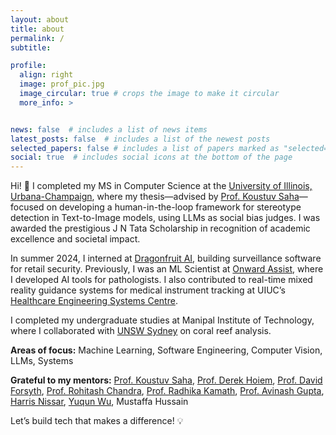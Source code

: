 ```yaml
---
layout: about
title: about
permalink: /
subtitle:

profile:
  align: right
  image: prof_pic.jpg
  image_circular: true # crops the image to make it circular
  more_info: >


news: false  # includes a list of news items
latest_posts: false  # includes a list of the newest posts
selected_papers: false # includes a list of papers marked as "selected={true}"
social: true  # includes social icons at the bottom of the page
---
```


Hi! 👋 I completed my MS in Computer Science at the [University of Illinois, Urbana-Champaign](https://illinois.edu/), where my thesis—advised by [Prof. Koustuv Saha](https://koustuv.com/)—focused on developing a human-in-the-loop framework for stereotype detection in Text-to-Image models, using LLMs as social bias judges. I was awarded the prestigious J N Tata Scholarship in recognition of academic excellence and societal impact.

 In summer 2024, I interned at [Dragonfruit AI](https://www.dragonfruit.ai/), building surveillance software for retail security. Previously, I was an ML Scientist at [Onward Assist](https://onwardassist.ai/), where I developed AI tools for pathologists. I also contributed to real-time mixed reality guidance systems for medical instrument tracking at UIUC’s [Healthcare Engineering Systems Centre](https://hes-center.ahs.illinois.edu/).

I completed my undergraduate studies at Manipal Institute of Technology, where I collaborated with [UNSW Sydney](https://www.unsw.edu.au/) on coral reef analysis.

**Areas of focus:** Machine Learning, Software Engineering, Computer Vision, LLMs, Systems

**Grateful to my mentors:**
[Prof. Koustuv Saha](https://koustuv.com/), [Prof. Derek Hoiem](https://dhoiem.cs.illinois.edu/), [Prof. David Forsyth](http://luthuli.cs.uiuc.edu/~daf/),
[Prof. Rohitash Chandra](https://research.unsw.edu.au/people/dr-rohitash-chandra), [Prof. Radhika Kamath](https://www.manipal.edu/mit/department-faculty/faculty-list/radhika-kamath.html), [Prof. Avinash Gupta](https://hfaging.ahs.illinois.edu/avinash-gupta/),
[Harris Nissar](https://www.linkedin.com/in/harris-nisar-1b090415a), [Yuqun Wu](https://yuqunw.github.io/), Mustaffa Hussain

Let’s build tech that makes a difference! 💡
